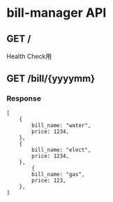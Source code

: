 # bill-manager API

## GET /
Health Check用

## GET /bill/{yyyymm}

### Response
```
[
    {
        bill_name: "water",
        price: 1234,
    },
    {
        bill_name: "elect",
        price: 1234,
    },
        {
        bill_name: "gas",
        price: 123,
    },
]
```
